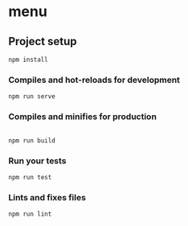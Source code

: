 # menu

## Project setup
```
npm install
```

### Compiles and hot-reloads for development
```
npm run serve
```

### Compiles and minifies for production
```

npm run build
```

### Run your tests
```
npm run test
```

### Lints and fixes files
```
npm run lint
```
